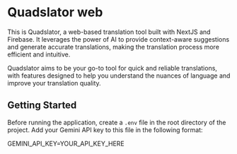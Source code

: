 # Quadslator web

This is Quadslator, a web-based translation tool built with NextJS and Firebase. It leverages the power of AI to provide context-aware suggestions and generate accurate translations, making the translation process more efficient and intuitive.

Quadslator aims to be your go-to tool for quick and reliable translations, with features designed to help you understand the nuances of language and improve your translation quality.


## Getting Started

Before running the application, create a `.env` file in the root directory of the project. Add your Gemini API key to this file in the following format:

GEMINI_API_KEY=YOUR_API_KEY_HERE
